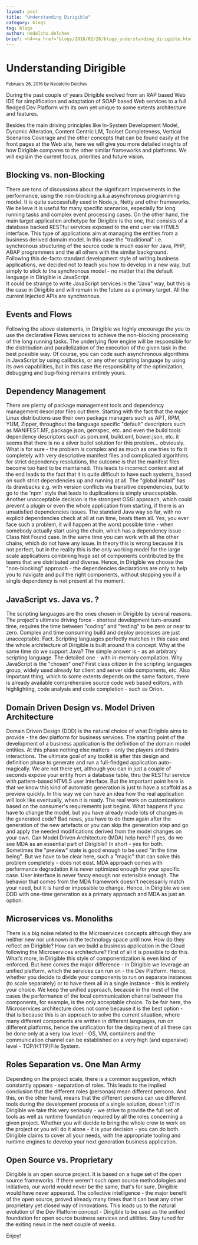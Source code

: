 ```yaml
---
layout: post
title: "Understanding Dirigible"
category: blogs
tag: blogs
author: nedelcho.delchev
brief: <h4><a href='blogs/2016/02/26/blogs_understanding_dirigible.html'>Understanding Dirigible</a></h4> <sub class="post-info">February 26, 2016 by Nedelcho Delchev</sub></br>During the past years Dirigible evolved from a RAP based web IDE for simplification and adaptation of SOAP based web services to a full fledged Dev Platform...<br>
---
```



Understanding Dirigible
===

<sub class="post-info">February 26, 2016 by Nedelcho Delchev</sub>

During the past couple of years Dirigible evolved from an RAP based Web IDE for
simplification and adaptation of SOAP based Web services to a full fledged
Dev Platform with its own yet unique to some extents architecture and features.

Besides the main driving principles like In-System Development Model, Dynamic Alteration,
Content Centric LM, Toolset Completeness, Vertical Scenarios Coverage and the other concepts
that can be found easily at the front pages at the Web site, here we will give you more
detailed insights of how Dirigible compares to the other similar frameworks and platforms.
We will explain the current focus, priorities and future vision.


Blocking vs. non-Blocking
---

There are tons of discussions about the significant improvements in the performance,
using the non-blocking a.k.a asynchronous programming model. 
It is quite successfully used in Node.js, Netty and other frameworks. 
We believe it is useful for many specific scenarios,
especially for long running tasks and complex event processing cases.
On the other hand, the main target application archetype for Dirigible is the one, that consists of
a database backed RESTful services exposed to the end user via HTML5 interface.
This type of applications aim at managing the entities from a 
business derived domain model. In this case the "traditional" i.e. synchronous
structuring of the source code is much easier for Java, PHP, ABAP programmers 
and the all others with the similar background.
Following this de-facto standard development style of writing business applications,
we decided not to teach you how to develop in a new way,
but simply to stick to the synchronous model - no matter that the default language in Dirigible is JavaScript.    
It could be strange to write JavaScript services in the "Java" way,
but this is the case in Dirigible and will remain in the future as a primary target.
All the current Injected APIs are synchronous. 


Events and Flows
---

Following the above statements, in Dirigible we highly encourage the 
you to use the declarative Flows services to achieve the non-blocking
processing of the long running tasks. The underlying flow engine will be responsible
for the distribution and parallelization of the execution of the given task in the best possible way.
Of course, you can code such asynchronous algorithms in JavaScript by using callbacks,
or any other scripting language by using its own capabilities,
but in this case the responsibility of the optimization, debugging and bug-fixing remains entirely yours.


Dependency Management
---

There are plenty of package management tools and dependency management descriptor files 
out there. Starting with the fact that
the major Linux distributions use their own package managers such as APT, RPM, YUM, Zipper,
throughout the language specific "default" descriptors such as 
MANIFEST.MF, package.json, gemspec, etc.
and even the build tools dependency descriptors such as pom.xml, build.xml, bower.json, etc.
it seems that there is no a silver bullet solution for this problem... obviously.
What is for sure - the problem is complex and as much as one tries to fix it completely
with very descriptive manifest files and complicated algorithms for strict dependency resolutions,
the outcome is that the manifest files become too hard to be maintained.
This leads to incorrect content and at the end leads to the fact that
it is quite difficult to have such systems, based on such strict dependencies up and running at all.
The "global install" has its drawbacks e.g. with version conflicts via transitive dependencies,
but to go to the 'npm' style that leads to duplications is simply unacceptable.
Another unacceptable decision is the strongest OSGi approach,
which could prevent a plugin or even the whole application from starting,
if there is an unsatisfied dependencies issues.
The standard Java way so far, with no explicit dependencies check at all
at run time, beats them all. Yes, you ever face such a problem, it will happen at the
worst possible time - when somebody actually start using the chain,
which has a dependency issue - Class Not Found case. In the same time
you can work with all the other chains, which do not have any issue.
In theory this is wrong because it
is not perfect, but in the reality this is the only working model
for the large scale applications combining huge set of components
contributed by the teams that are distributed and diverse.
Hence, in Dirigible we choose the "non-blocking" approach -
the dependencies declarations are only to help you to navigate and pull 
the right components, without stopping you if a single dependency 
is not present at the moment.


JavaScript vs. Java vs. ?
---

The scripting languages are the ones chosen in Dirigible by several reasons.
The project's ultimate driving force - shortest development turn-around time,
requires the time between "coding" and "testing" to be zero or near to zero.
Complex and time consuming build and deploy processes are just unacceptable. Fact.
Scripting languages perfectly matches in this case and the whole
architecture of Dirigible is built around this concept.
Why at the same time do we support Java? The simple answer is - 
as an arbitrary scripting language. The detailed one - with in-memory compilation.
Why JavaScript is the "chosen" one? First class citizen in the
scripting languages group, widely used already for client and server side
components, etc. Also important thing, which to some extents depends 
on the same factors,
there is already available comprehensive source code web based editors,
with highlighting, code analysis and code completion - such as Orion.



Domain Driven Design vs. Model Driven Architecture
---

Domain Driven Design (DDD) is the natural choice of what Dirigible aims to provide -
the dev platform for business services. The starting point of the development 
of a business application is the definition of the domain model entities.
At this phase nothing else matters - only the players and theirs interactions.
The ultimate goal of any toolkit is after this design and definition phase to
generate and run a full-fledged application auto-magically.
We are not there yet, although you can in just a couple of seconds expose your entity from 
a database table, thru the RESTful service with pattern-based HTML5 user interface.
But the important point here is that we know this kind of automatic generation
is just to have a scaffold as a preview quickly. In this way we can have an idea how the real application will
look like eventually, when it is ready. The real work on customizations based on the consumer's
requirements just begins.
What happens if you have to change the model, but
you have already made lots of changes in the generated code?
Bad news, you have to do them again after the generation of the new artefacts or you can
skip the generation step and go and apply the needed modifications
derived from the model changes on your own.
Can Model Driven Architecture (MDA) help here?
If yes, do we see MDA as an essential part of Dirigible?
In short - yes for both. Sometimes the "preview" state is good enough to be used "in the time being".
But we have to be clear here, such a "magic" that can solve this problem completely - does not exist.
MDA approach comes with performance degradation it is never optimized enough for your specific case.
User interface is never fancy enough nor extensible enough. The behavior that comes
from the MDA framework doesn't necessarily match your need, but it is hard or impossible to change.
Hence, in Dirigible we see DDD with one-time generation as a primary approach and MDA as just an option.


Microservices vs. Monoliths
---

There is a big noise related to the Microservices concepts although they are 
neither new nor unknown in the technology space until now.
How do they reflect on Dirigible? How can we build a business application
in the Cloud following the Microservices architecture?
First of all it is possible to do this.
What’s more, in Dirigible this style of componentization is even kind of enforced.
But here comes the major difference - in Dirigible we leverage an unified platform,
which the services can run on - the Dev Platform. Hence, whether you decide to divide
your components to run on separate instances (to scale separately) or to
have them all in a single instance - this is entirely your choice.
We keep the unified approach, because in the most of the cases the performance of the 
local communication channel between the components, for example, is the only acceptable choice.
To be fair here, the Microservices architecture does not come
because it is the best option - that is because this is an approach to solve the current
situation, where many different components are written in different languages, run on different
platforms, hence the unification for the deployment of all these can be done only 
at a very low level - OS, VM, containers and the communication channel can be established 
on a very high (and expensive) level - TCP/HTTP/File System.


Roles Separation vs. One Man Army
---

Depending on the project scale, there is a common suggestion, which constantly appears - separation of roles. 
This leads to the implied conclusion that the different roles (personas) mean different persons.
And this, on the other hand, means that the different persons can use
different tools during the development process of a single solution, doesn't it?
In Dirigible we take this very seriously -
we strive to provide the full set of tools as well as runtime foundation required by all the roles
concerning a given project. Whether you will decide to bring the whole crew to work on
the project or you will do it alone - it is your decision - you can do both.
Dirigible claims to cover all your needs, with the appropriate tooling and runtime engines
to develop your next generation business application.


Open Source vs. Proprietary
---

Dirigible is an open source project. It is based on a huge set of the open source frameworks.
If there weren't such open source methodologies and initiatives, our world would
never be the same, that's for sure. Dirigible would have never appeared.
The collective intelligence - the major benefit of the open source,
proved already many times that it can beat any
other proprietary yet closed way of innovations. 
This leads us to the natural evolution of the Dev Platform concept - Dirigible
to be used as the unified foundation for open source business services and utilities.
Stay tuned for the exiting news in the next couple of weeks.

Enjoy!
